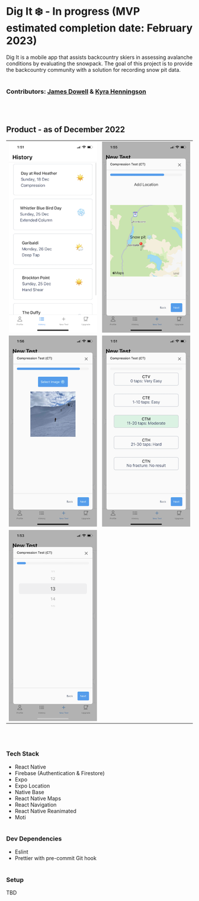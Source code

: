 # Dig It ❄️ - In progress (MVP estimated completion date: February 2023)

Dig It is a mobile app that assists backcountry skiers in assessing avalanche conditions by evaluating the snowpack. The goal of this project is to provide the backcountry community with a solution for recording snow pit data.
<br></br>

### Contributors: [James Dowell](https://github.com/j-dowell) & [Kyra Henningson](https://github.com/k-henningson)

<br></br>

## Product - as of December 2022

<table>
  <tr>
    <td><img src="https://github.com/k-henningson/dig-it/blob/DIG-39-add-photo-capture-upload-step/docs/IMG_8128.PNG?raw=true"></td>
    <td><img src="https://github.com/k-henningson/dig-it/blob/DIG-39-add-photo-capture-upload-step/docs/IMG_8131.PNG?raw=true"></td>
  </tr>
  <tr>
    <td><img src="https://github.com/k-henningson/dig-it/blob/DIG-39-add-photo-capture-upload-step/docs/IMG_8132.PNG?raw=true"></td>
    <td><img src="https://github.com/k-henningson/dig-it/blob/DIG-39-add-photo-capture-upload-step/docs/IMG_8129.PNG?raw=true"></td>
  </tr>
  <tr>
    <td><img src="https://github.com/k-henningson/dig-it/blob/DIG-39-add-photo-capture-upload-step/docs/IMG_8130.PNG?raw=true"></td>
  </tr>
</table>
<br></br>

### Tech Stack

-   React Native
-   Firebase (Authentication & Firestore)
-   Expo
-   Expo Location
-   Native Base
-   React Native Maps
-   React Navigation
-   React Native Reanimated
-   Moti
    <br></br>

### Dev Dependencies

-   Eslint
-   Prettier with pre-commit Git hook
    <br></br>

### Setup

TBD
